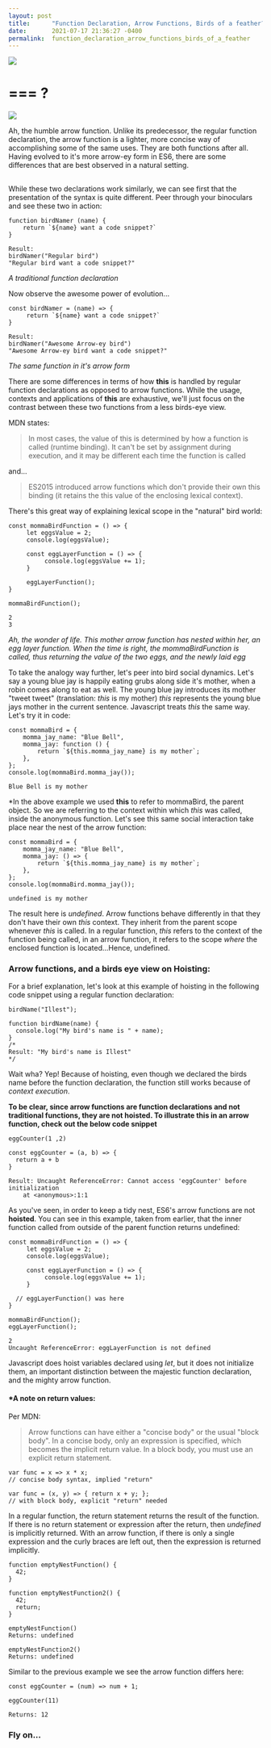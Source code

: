 ```yaml
---
layout: post
title:      "Function Declaration, Arrow Functions, Birds of a feather?"
date:       2021-07-17 21:36:27 -0400
permalink:  function_declaration_arrow_functions_birds_of_a_feather
---
```



![](https://upload.wikimedia.org/wikipedia/en/0/0a/Flappy_Bird_icon.png)
# === ?
![](https://store-images.s-microsoft.com/image/apps.64975.13564424126320075.f39b613e-67f4-4c85-8d4f-ad9a47ecfa42.8390d401-ed7c-4be6-879c-4b27f89a7d44?mode=scale&q=90&h=270&w=270&background=%230078D7)

Ah, the humble arrow function. Unlike its predecessor, the regular function declaration, the arrow function is a lighter, more concise way of accomplishing some of the same uses. They are both functions after all. Having evolved to it's more arrow-ey form in ES6, there are some differences that are best observed in a natural setting.

## 
While these two declarations work similarly, we can see first that the presentation of the syntax is quite different. Peer through your binoculars and see these two in action:
```
function birdNamer (name) {
    return `${name} want a code snippet?`
}

Result: 
birdNamer("Regular bird")
"Regular bird want a code snippet?"
```
*A traditional function declaration*

Now observe the awesome power of evolution...

```
const birdNamer = (name) => {
     return `${name} want a code snippet?`
}

Result:
birdNamer("Awesome Arrow-ey bird")
"Awesome Arrow-ey bird want a code snippet?"
```
*The same function in it's arrow form*

There are some differences in terms of how **this** is handled by regular function declarations as opposed to arrow functions. While the usage, contexts and applications of **this** are exhaustive, we'll just focus on the contrast between these two functions from a less birds-eye view.

MDN states:
> In most cases, the value of this is determined by how a function is called (runtime binding). It can't be set by assignment during execution, and it may be different each time the function is called

and...

> ES2015 introduced arrow functions which don't provide their own this binding (it retains the this value of the enclosing lexical context).

There's this great way of explaining lexical scope in the "natural" bird world:

```
const mommaBirdFunction = () => {
     let eggsValue = 2;
     console.log(eggsValue);

     const eggLayerFunction = () => {
          console.log(eggsValue += 1);
     }

     eggLayerFunction();
}

mommaBirdFunction();

2
3
```
*Ah, the wonder of life. This mother arrow function has nested within her, an egg layer function. When the time is right, the mommaBirdFunction is called, thus returning the value of the two eggs, and the newly laid egg*

To take the analogy way further, let's peer into bird social dynamics. Let's say a young blue jay is happily eating grubs along side it's mother, when a robin comes along to eat as well. The young blue jay introduces its mother "tweet tweet" (translation: *this* is my mother) *this* represents the young blue jays mother in the current sentence. Javascript treats *this* the same way. Let's try it in code:

```
const mommaBird = {
    momma_jay_name: "Blue Bell",
    momma_jay: function () {
        return `${this.momma_jay_name} is my mother`;
    },
};
console.log(mommaBird.momma_jay());

Blue Bell is my mother
```
*In the above example we used **this** to refer to mommaBird, the parent object. So we are referring to the context within which *this* was called, inside the anonymous function. Let's see this same social interaction take place near the nest of the arrow function:

```
const mommaBird = {
    momma_jay_name: "Blue Bell",
    momma_jay: () => {
        return `${this.momma_jay_name} is my mother`;
    },
};
console.log(mommaBird.momma_jay());

undefined is my mother
```
The result here is *undefined*. Arrow functions behave differently in that they don't have their own *this* context. They inherit from the parent scope whenever *this* is called. In a regular function, *this* refers to the context of the function being called, in an arrow function, it refers to the scope *where* the enclosed function is located...Hence, undefined. 

### Arrow functions, and a birds eye view on Hoisting:

For a brief explanation, let's look at this example of hoisting in the following code snippet using a regular function declaration:
```
birdName("Illest");

function birdName(name) {
  console.log("My bird's name is " + name);
}
/*
Result: "My bird's name is Illest"
*/
```
Wait wha? Yep! Because of hoisting, even though we declared the birds name before the function declaration, the function still works because of *context execution*. 

**To be clear, since arrow functions are function declarations and not traditional functions, they are not hoisted. To illustrate this in an arrow function, check out the below code snippet**

```
eggCounter(1 ,2)

const eggCounter = (a, b) => {
  return a + b
}

Result: Uncaught ReferenceError: Cannot access 'eggCounter' before initialization
    at <anonymous>:1:1
```

As you've seen, in order to keep a tidy nest, ES6's arrow functions are not **hoisted**. You can see in this example, taken from earlier, that the inner function called from outside of the parent function returns undefined:

```
const mommaBirdFunction = () => {
     let eggsValue = 2;
     console.log(eggsValue);

     const eggLayerFunction = () => {
          console.log(eggsValue += 1);
     }

  // eggLayerFunction() was here
}

mommaBirdFunction();
eggLayerFunction();

2
Uncaught ReferenceError: eggLayerFunction is not defined
```
Javascript does hoist variables declared using *let*, but it does not initialize them, an important distinction between the majestic function declaration, and the mighty arrow function.

#### *A note on return values:

Per MDN:
> Arrow functions can have either a "concise body" or the usual "block body". In a concise body, only an expression is specified, which becomes the implicit return value. In a block body, you must use an explicit return statement.
> 
```
var func = x => x * x;
// concise body syntax, implied "return"

var func = (x, y) => { return x + y; };
// with block body, explicit "return" needed
```

In a regular function, the return statement returns the result of the function. If there is no return statement or expression after the return, then *undefined* is implicitly returned. With an arrow function, if there is only a single expression and the curly braces are left out, then the expression is returned implicitly. 

```
function emptyNestFunction() {
  42;
}

function emptyNestFunction2() {
  42;
  return;
}

emptyNestFunction() 
Returns: undefined

emptyNestFunction2()
Returns: undefined
```

Similar to the previous example we see the arrow function differs here:

```
const eggCounter = (num) => num + 1;

eggCounter(11)

Returns: 12
```
### Fly on...
